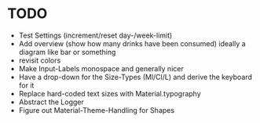 # TODO

- Test Settings (increment/reset day-/week-limit)
- Add overview (show how many drinks have been consumed) ideally a diagram like bar or something
- revisit colors
- Make Input-Labels monospace and generally nicer
- Have a drop-down for the Size-Types (Ml/Cl/L) and derive the keyboard for it
- Replace hard-coded text sizes with Material.typography
- Abstract the Logger
- Figure out Material-Theme-Handling for Shapes
